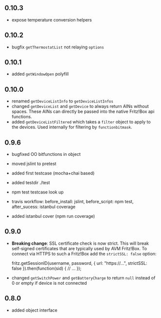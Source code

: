 ## 0.10.3

- expose temperature conversion helpers

## 0.10.2

- bugfix `getThermostatList` not relaying `options`

## 0.10.1

- added `getWindowOpen` polyfill

## 0.10.0

- renamed `getDeviceListInfo` to `getDeviceListInfos`
- changed `getDeviceList` and `getDevice` to always return AINs without spaces. These AINs can directly be passed into the native Fritz!Box api functions.
- added `getDeviceListFiltered` which takes a `filter` object to apply to the devices. Used internally for filtering by `functionbitmask`.

## 0.9.6

- bugfixed OO bitfunctions in object

- moved jslint to pretest
- added first testcase (mocha+chai based)
- added testdir ./test
- npm test testcase look up

- travis workflow: before_install: jslint, before_script: npm test, after_sucess: istanbul coverage
- added istanbul cover (npm run coverage)

## 0.9.0

- **Breaking change**: SSL certificate check is now strict. This will break self-signed certificates that are typically used by AVM Fritz!Box. To connect via HTTPS to such a Fritz!Box add the `strictSSL: false` option:

	fritz.getSessionID(username, password, {
		url: "https://...",
		strictSSL: false
	}).then(function(sid) {
		// ...
	});

- changed `getSwitchPower` and `getBatteryCharge` to return `null` instead of 0 or empty if device is not connected

## 0.8.0

- added object interface
